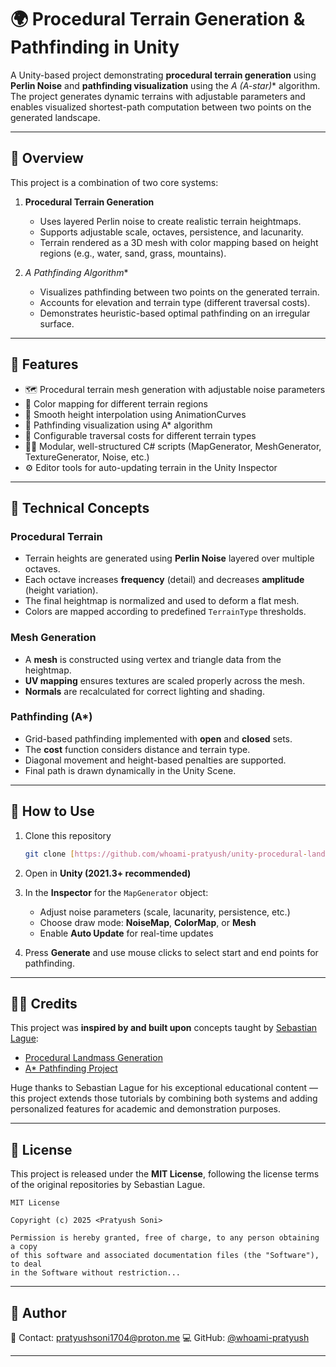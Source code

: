 # 🌍 Procedural Terrain Generation & Pathfinding in Unity

A Unity-based project demonstrating **procedural terrain generation** using **Perlin Noise** and **pathfinding visualization** using the **A* (A-star)** algorithm.
The project generates dynamic terrains with adjustable parameters and enables visualized shortest-path computation between two points on the generated landscape.

---

## 🧠 Overview

This project is a combination of two core systems:

1. **Procedural Terrain Generation**

   * Uses layered Perlin noise to create realistic terrain heightmaps.
   * Supports adjustable scale, octaves, persistence, and lacunarity.
   * Terrain rendered as a 3D mesh with color mapping based on height regions (e.g., water, sand, grass, mountains).

2. **A* Pathfinding Algorithm**

   * Visualizes pathfinding between two points on the generated terrain.
   * Accounts for elevation and terrain type (different traversal costs).
   * Demonstrates heuristic-based optimal pathfinding on an irregular surface.

---

## 🧩 Features

* 🗺️ Procedural terrain mesh generation with adjustable noise parameters
* 🎨 Color mapping for different terrain regions
* 🧮 Smooth height interpolation using AnimationCurves
* 🚶 Pathfinding visualization using A* algorithm
* 🧱 Configurable traversal costs for different terrain types
* 🧑‍💻 Modular, well-structured C# scripts (MapGenerator, MeshGenerator, TextureGenerator, Noise, etc.)
* ⚙️ Editor tools for auto-updating terrain in the Unity Inspector
---

## 🧮 Technical Concepts

### Procedural Terrain

* Terrain heights are generated using **Perlin Noise** layered over multiple octaves.
* Each octave increases **frequency** (detail) and decreases **amplitude** (height variation).
* The final heightmap is normalized and used to deform a flat mesh.
* Colors are mapped according to predefined `TerrainType` thresholds.

### Mesh Generation

* A **mesh** is constructed using vertex and triangle data from the heightmap.
* **UV mapping** ensures textures are scaled properly across the mesh.
* **Normals** are recalculated for correct lighting and shading.

### Pathfinding (A*)

* Grid-based pathfinding implemented with **open** and **closed** sets.
* The **cost** function considers distance and terrain type.
* Diagonal movement and height-based penalties are supported.
* Final path is drawn dynamically in the Unity Scene.

---

## 🧰 How to Use

1. Clone this repository

   ```bash
   git clone [https://github.com/whoami-pratyush/unity-procedural-landmass-pathfinding.git]
   ```

2. Open in **Unity (2021.3+ recommended)**

3. In the **Inspector** for the `MapGenerator` object:

   * Adjust noise parameters (scale, lacunarity, persistence, etc.)
   * Choose draw mode: **NoiseMap**, **ColorMap**, or **Mesh**
   * Enable **Auto Update** for real-time updates

4. Press **Generate** and use mouse clicks to select start and end points for pathfinding.

---

## 🧑‍🏫 Credits

This project was **inspired by and built upon** concepts taught by [Sebastian Lague](https://github.com/SebLague):

* [Procedural Landmass Generation](https://github.com/SebLague/Procedural-Landmass-Generation)
* [A* Pathfinding Project](https://github.com/SebLague/Pathfinding)

Huge thanks to Sebastian Lague for his exceptional educational content — this project extends those tutorials by combining both systems and adding personalized features for academic and demonstration purposes.

---

## 📄 License

This project is released under the **MIT License**, following the license terms of the original repositories by Sebastian Lague.

```
MIT License

Copyright (c) 2025 <Pratyush Soni>

Permission is hereby granted, free of charge, to any person obtaining a copy
of this software and associated documentation files (the "Software"), to deal
in the Software without restriction...
```

---

## 📘 Author

**<Your Pratyush Soni>**
📧 Contact: [pratyushsoni1704@proton.me](mailto:pratyushsoni1704@proton.me)
💻 GitHub: [@whoami-pratyush]([https://github.com/your-username](https://github.com/whoami-pratyush))

---
